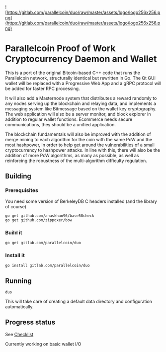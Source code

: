 ![https://gitlab.com/parallelcoin/duo/raw/master/assets/logo/logo256x256.png](https://gitlab.com/parallelcoin/duo/raw/master/assets/logo/logo256x256.png)

# Parallelcoin Proof of Work Cryptocurrency Daemon and Wallet

This is a port of the original Bitcoin-based C++ code that runs the Parallelcoin network, structurally identical but rewritten in Go. The Qt GUI wallet will be replaced with a Progressive Web App and a gRPC protocol will be added for faster RPC processing.

It will also add a Masternode system that distributes a reward randomly to any nodes serving up the blockchain and relaying data, and implements a messaging system like Bitmessage based on the wallet key cryptography. The web application will also be a server monitor, and block explorer in addition to regular wallet functions. Ecommerce needs secure communications, they should be a unified application.

The blockchain fundamentals will also be improved with the addition of merge mining to each algorithm for the coin with the same PoW and the most hashpower, in order to help get around the vulnerabilities of a small cryptocurrency to hashpower attacks. In line with this, there will also be the addition of more PoW algorithms, as many as possible, as well as reinforcing the robustness of the multi-algorithm difficulty regulation.

## Building

### Prerequisites

You need some version of BerkeleyDB C headers installed (and the library of course)

    go get github.com/anaskhan96/base58check
    go get github.com/zippoxer/bow

### Build it

    go get gitlab.com/parallelcoin/duo

### Install it

    go install gitlab.com/parallelcoin/duo

## Running

    duo

This will take care of creating a default data directory and configuration automatically.

## Progress status

See [Checklist](checklist.md)

Currently working on basic wallet I/O